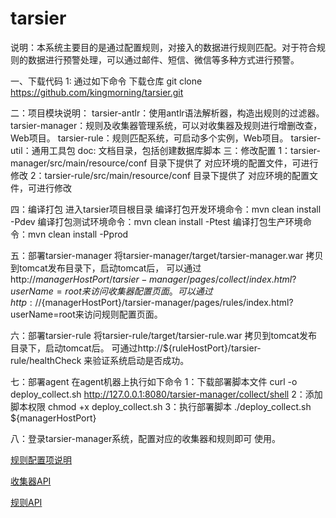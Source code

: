 # tarsier

说明：本系统主要目的是通过配置规则，对接入的数据进行规则匹配。对于符合规则的数据进行预警处理，可以通过邮件、短信、微信等多种方式进行预警。

一、下载代码
1: 通过如下命令 下载仓库
git clone https://github.com/kingmorning/tarsier.git

二：项目模块说明：
   tarsier-antlr：使用antlr语法解析器，构造出规则的过滤器。
   tarsier-manager：规则及收集器管理系统，可以对收集器及规则进行增删改查，Web项目。
   tarsier-rule：规则匹配系统，可启动多个实例，Web项目。
   tarsier-util：通用工具包
   doc: 文档目录，包括创建数据库脚本
三：修改配置
   1：tarsier-manager/src/main/resource/conf 目录下提供了 对应环境的配置文件，可进行修改
   2：tarsier-rule/src/main/resource/conf 目录下提供了 对应环境的配置文件，可进行修改
   
四：编译打包
   进入tarsier项目根目录
   编译打包开发环境命令：mvn clean install -Pdev
   编译打包测试环境命令：mvn clean install -Ptest
   编译打包生产环境命令：mvn clean install -Pprod
   
五：部署tarsier-manager
    将tarsier-manager/target/tarsier-manager.war 拷贝到tomcat发布目录下，启动tomcat后，
    可以通过http://${managerHostPort}/tarsier-manager/pages/collect/index.html?userName=root来访问收集器配置页面。
    可以通过http://${managerHostPort}/tarsier-manager/pages/rules/index.html?userName=root来访问规则配置页面。
    
六：部署tarsier-rule
   将tarsier-rule/target/tarsier-rule.war 拷贝到tomcat发布目录下，启动tomcat后。
   可通过http://${ruleHostPort}/tarsier-rule/healthCheck 来验证系统启动是否成功。
   
七：部署agent
   在agent机器上执行如下命令
   1：下载部署脚本文件 curl -o deploy_collect.sh http://127.0.0.1:8080/tarsier-manager/collect/shell
   2：添加脚本权限 chmod +x deploy_collect.sh
   3：执行部署脚本 ./deploy_collect.sh ${managerHostPort}

八：登录tarsier-manager系统，配置对应的收集器和规则即可 使用。

[规则配置项说明](./doc/ruleConfig.pdf)

[收集器API](./doc/CollectAPI.md)

[规则API](./doc/RuleAPI.md)


